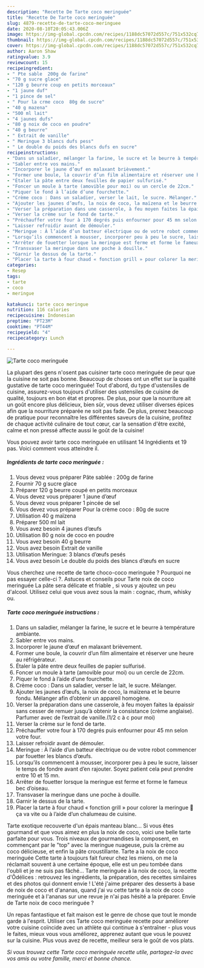 ```yaml
---
description: "Recette De Tarte coco meringuée"
title: "Recette De Tarte coco meringuée"
slug: 4879-recette-de-tarte-coco-meringuee
date: 2020-08-10T20:05:43.006Z
image: https://img-global.cpcdn.com/recipes/1188dc57072d557c/751x532cq70/tarte-coco-meringuee-photo-principale-de-la-recette.jpg
thumbnail: https://img-global.cpcdn.com/recipes/1188dc57072d557c/751x532cq70/tarte-coco-meringuee-photo-principale-de-la-recette.jpg
cover: https://img-global.cpcdn.com/recipes/1188dc57072d557c/751x532cq70/tarte-coco-meringuee-photo-principale-de-la-recette.jpg
author: Aaron Shaw
ratingvalue: 3.9
reviewcount: 15
recipeingredient:
- " Pte sable  200g de farine"
- "70 g sucre glace"
- "120 g beurre coup en petits morceaux"
- "1 jaune duf"
- "1 pince de sel"
- " Pour la crme coco  80g de sucre"
- "40 g mazena"
- "500 ml lait"
- "4 jaunes dufs"
- "80 g noix de coco en poudre"
- "40 g beurre"
- " Extrait de vanille"
- " Meringue 3 blancs dufs pess"
- " Le double du poids des blancs dufs en sucre"
recipeinstructions:
- "Dans un saladier, mélanger la farine, le sucre et le beurre à température ambiante."
- "Sabler entre vos mains."
- "Incorporer le jaune d’œuf en malaxant brièvement."
- "Former une boule, la couvrir d’un film alimentaire et réserver une heure au réfrigérateur."
- "Étaler la pâte entre deux feuilles de papier sulfurisé."
- "Foncer un moule à tarte (amovible pour moi) ou un cercle de 22cm."
- "Piquer le fond à l’aide d’une fourchette."
- "Crème coco : Dans un saladier, verser le lait, le sucre. Mélanger."
- "Ajouter les jaunes d’œufs, la noix de coco, la maïzena et le beurre fondu. Mélanger afin d’obtenir un appareil homogène."
- "Verser la préparation dans une casserole, à feu moyen faites la épaissir sans cesser de remuer jusqu’à obtenir la consistance (crème anglaise). Parfumer avec de l’extrait de vanille.(1/2 c à c pour moi)"
- "Verser la crème sur le fond de tarte."
- "Préchauffer votre four à 170 degrés puis enfourner pour 45 mn selon votre four."
- "Laisser refroidir avant de démouler."
- "Meringue : À l’aide d’un batteur électrique ou de votre robot commencer par fouetter les blancs d’œufs."
- "Lorsqu’ils commencent à mousser, incorporer peu à peu le sucre, laisser le temps de fondre avant d’en rajouter. Soyez patient cela peut prendre entre 10 et 15 mn."
- "Arrêter de fouetter lorsque la meringue est ferme et forme le fameux bec d’oiseau."
- "Transvaser la meringue dans une poche à douille."
- "Garnir le dessus de la tarte."
- "Placer la tarte à four chaud « fonction grill » pour colorer la meringue 🚨ça va vite ou à l’aide d’un chalumeau de cuisine."
categories:
- Resep
tags:
- tarte
- coco
- meringue

katakunci: tarte coco meringue 
nutrition: 116 calories
recipecuisine: Indonesian
preptime: "PT23M"
cooktime: "PT44M"
recipeyield: "4"
recipecategory: Lunch

---
```



![Tarte coco meringuée](https://img-global.cpcdn.com/recipes/1188dc57072d557c/751x532cq70/tarte-coco-meringuee-photo-principale-de-la-recette.jpg)

La plupart des gens n'osent pas cuisiner tarte coco meringuée de peur que la cuisine ne soit pas bonne. Beaucoup de choses ont un effet sur la qualité gustative de tarte coco meringuée! Tout d'abord, du type d'ustensiles de cuisine, assurez-vous toujours d'utiliser des ustensiles de cuisine de qualité, toujours en bon état et propres. De plus, pour que la nourriture ait un goût encore plus délicieux, bien sûr, vous devez utiliser diverses épices afin que la nourriture préparée ne soit pas fade. De plus, prenez beaucoup de pratique pour reconnaître les différentes saveurs de la cuisine, profitez de chaque activité culinaire de tout cœur, car la sensation d'être excité, calme et non pressé affecte aussi le goût de la cuisine!

<!--inarticleads1-->

Vous pouvez avoir tarte coco meringuée en utilisant 14 Ingrédients et 19 pas. Voici comment vous atteindre il.

##### Ingrédients de tarte coco meringuée :

1. Vous devez vous préparer  Pâte sablée : 200g de farine
1. Fournir 70 g sucre glace
1. Préparer 120 g beurre coupé en petits morceaux
1. Vous devez vous préparer 1 jaune d’œuf
1. Vous devez vous préparer 1 pincée de sel
1. Vous devez vous préparer  Pour la crème coco : 80g de sucre
1. Utilisation 40 g maïzena
1. Préparer 500 ml lait
1. Vous avez besoin 4 jaunes d’œufs
1. Utilisation 80 g noix de coco en poudre
1. Vous avez besoin 40 g beurre
1. Vous avez besoin  Extrait de vanille
1. Utilisation  Meringue: 3 blancs d’œufs pesés
1. Vous avez besoin  Le double du poids des blancs d’œufs en sucre


Vous cherchez une recette de tarte choco-coco meringuée ? Pourquoi ne pas essayer celle-ci ?. Astuces et conseils pour Tarte noix de coco meringuée La pâte sera délicate et friable , si vous y ajoutez un peu d&#39;alcool. Utilisez celui que vous avez sous la main : cognac, rhum, whisky ou. 

<!--inarticleads2-->

##### Tarte coco meringuée instructions :

1. Dans un saladier, mélanger la farine, le sucre et le beurre à température ambiante.
1. Sabler entre vos mains.
1. Incorporer le jaune d’œuf en malaxant brièvement.
1. Former une boule, la couvrir d’un film alimentaire et réserver une heure au réfrigérateur.
1. Étaler la pâte entre deux feuilles de papier sulfurisé.
1. Foncer un moule à tarte (amovible pour moi) ou un cercle de 22cm.
1. Piquer le fond à l’aide d’une fourchette.
1. Crème coco : Dans un saladier, verser le lait, le sucre. Mélanger.
1. Ajouter les jaunes d’œufs, la noix de coco, la maïzena et le beurre fondu. Mélanger afin d’obtenir un appareil homogène.
1. Verser la préparation dans une casserole, à feu moyen faites la épaissir sans cesser de remuer jusqu’à obtenir la consistance (crème anglaise). Parfumer avec de l’extrait de vanille.(1/2 c à c pour moi)
1. Verser la crème sur le fond de tarte.
1. Préchauffer votre four à 170 degrés puis enfourner pour 45 mn selon votre four.
1. Laisser refroidir avant de démouler.
1. Meringue : À l’aide d’un batteur électrique ou de votre robot commencer par fouetter les blancs d’œufs.
1. Lorsqu’ils commencent à mousser, incorporer peu à peu le sucre, laisser le temps de fondre avant d’en rajouter. Soyez patient cela peut prendre entre 10 et 15 mn.
1. Arrêter de fouetter lorsque la meringue est ferme et forme le fameux bec d’oiseau.
1. Transvaser la meringue dans une poche à douille.
1. Garnir le dessus de la tarte.
1. Placer la tarte à four chaud « fonction grill » pour colorer la meringue 🚨ça va vite ou à l’aide d’un chalumeau de cuisine.


Tarte exotique recouverte d&#39;un épais manteau blanc… Si vous êtes gourmand et que vous aimez en plus la noix de coco, voici une belle tarte parfaite pour vous. Trois niveaux de gourmandises la composent, en commençant par le &#34;top&#34; avec la meringue nuageuse, puis la crème au coco délicieuse, et enfin la pâte croustillante. Tarte a la noix de coco meringuée Cette tarte à toujours fait fureur chez les miens, on me la réclamait souvent à une certaine époque, elle est un peu tombée dans l&#39;oubli et je ne suis pas fâché… Tarte meringuée à la noix de coco, la recette d&#39;Ôdélices : retrouvez les ingrédients, la préparation, des recettes similaires et des photos qui donnent envie ! L&#39;été j&#39;aime préparer des desserts à base de noix de coco et d&#39;ananas, quand j&#39;ai vu cette tarte a la noix de coco meringuée et à l&#39;ananas sur une revue je n&#39;ai pas hésité a la préparer. Envie de Tarte noix de coco meringuée ? 

<!--inarticleads1-->

<p>
Un repas fantastique et fait maison est le genre de chose que tout le monde garde à l'esprit. Utiliser ces Tarte coco meringuée recette pour améliorer votre cuisine coïncide avec un athlète qui continue à s'entraîner - plus vous le faites, mieux vous vous améliorez, apprenez autant que vous le pouvez sur la cuisine. Plus vous avez de recette, meilleur sera le goût de vos plats.
</p>

<p>
<i>Si vous trouvez cette Tarte coco meringuée recette utile, partagez-la avec vos amis ou votre famille, merci et bonne chance.</i>
</p>
